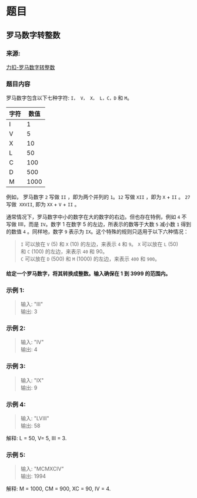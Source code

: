 # 题目

## 罗马数字转整数

### 来源:

[力扣-罗马数字转整数](https://leetcode-cn.com/problems/roman-to-integer)

### 题目内容

罗马数字包含以下七种字符: `I， V， X， L，C，D` 和 `M`。

字符|数值
-|-
I|1
V|5
X|10
L|50
C|100
D|500
M|1000

例如， 罗马数字 `2` 写做 `II` ，即为两个并列的 `1`。`12` 写做 `XII` ，即为 `X` + `II` 。 `27` 写做  `XXVII`, 即为 `XX` + `V` + `II` 。

通常情况下，罗马数字中小的数字在大的数字的右边。但也存在特例，例如 `4` 不写做 IIII，而是 `IV`。数字 1 在数字 5 的左边，所表示的数等于大数 `5` 减小数 `1` 得到的数值 `4` 。同样地，数字 `9` 表示为 `IX`。这个特殊的规则只适用于以下六种情况：

> `I` 可以放在 `V` (5) 和 `X` (10) 的左边，来表示 `4` 和 `9`。
> `X` 可以放在 `L` (50) 和 `C` (100) 的左边，来表示 `40` 和 90。 <br>
> `C` 可以放在 `D` (500) 和 `M` (1000) 的左边，来表示 `400` 和 `900`。<br>

#### 给定一个罗马数字，将其转换成整数。输入确保在 1 到 3999 的范围内。

### 示例 1:

> 输入: "III"<br>
> 输出: 3

### 示例 2:

> 输入: "IV"<br>
> 输出: 4

### 示例 3:

> 输入: "IX"<br>
> 输出: 9

### 示例 4:

> 输入: "LVIII"<br>
> 输出: 58

解释: L = 50, V= 5, III = 3.

### 示例 5:

> 输入: "MCMXCIV"<br>
> 输出: 1994

解释: M = 1000, CM = 900, XC = 90, IV = 4.
